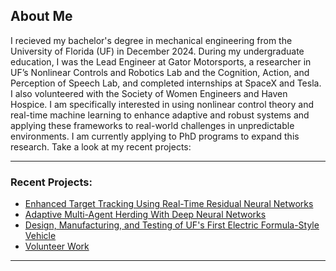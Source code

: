 ## About Me

I recieved my bachelor's degree in mechanical engineering from the University of Florida (UF) in December 2024. During my undergraduate education, I was the Lead Engineer at Gator Motorsports, a researcher in UF’s Nonlinear Controls and Robotics Lab and the Cognition, Action, and Perception of Speech Lab, and completed internships at SpaceX and Tesla. I also volunteered with the Society of Women Engineers and Haven Hospice. I am specifically interested in using nonlinear control theory and real-time machine learning to enhance adaptive and robust systems and applying these frameworks to real-world challenges in unpredictable environments. I am currently applying to PhD programs to expand this research. Take a look at my recent projects:

---
### Recent Projects:
- [Enhanced Target Tracking Using Real-Time Residual Neural Networks](/ResNet/)
- [Adaptive Multi-Agent Herding With Deep Neural Networks](/DNN/)
- [Design, Manufacturing, and Testing of UF's First Electric Formula-Style Vehicle](/GMS/)
- [Volunteer Work](/volunteer/)
---
